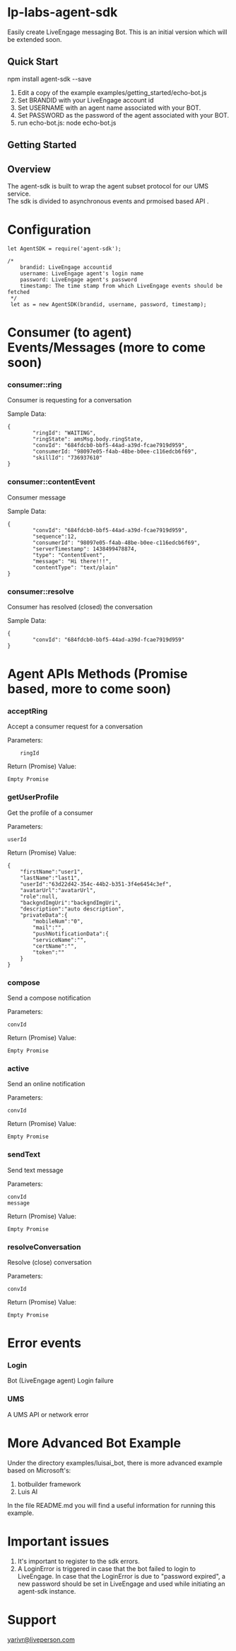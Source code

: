 lp-labs-agent-sdk
=================
Easily create LiveEngage messaging Bot.
This is an initial version which will be extended soon. 

Quick Start
-----------
npm install agent-sdk --save

1. Edit a copy of the example examples/getting_started/echo-bot.js
2. Set BRANDID with your LiveEngage account id
3. Set USERNAME with an agent name associated with your BOT.
4. Set PASSWORD as the password of the agent associated with your BOT.
5. run echo-bot.js:
    node echo-bot.js

Getting Started
---------------
Overview
-------------
The agent-sdk is built to wrap the agent subset protocol for our UMS service.<br/>
The sdk is divided to asynchronous events and prmoised based API .<br/>
# Configuration
    let AgentSDK = require('agent-sdk');

    /*
        brandid: LiveEngage accountid
        username: LiveEngage agent's login name
        password: LiveEngage agent's password
        timestamp: The time stamp from which LiveEngage events should be fetched
     */
     let as = new AgentSDK(brandid, username, password, timestamp);


# Consumer (to agent) Events/Messages (more to come soon)
### consumer::ring
Consumer is requesting for a conversation

Sample Data:

    {
            "ringId": "WAITING",
            "ringState": amsMsg.body.ringState,
            "convId": "684fdcb0-bbf5-44ad-a39d-fcae7919d959",
            "consumerId: "98097e05-f4ab-48be-b0ee-c116edcb6f69",
            "skillId": "736937610"
    }

### consumer::contentEvent
Consumer message 

Sample Data:
    
    {
            "convId": "684fdcb0-bbf5-44ad-a39d-fcae7919d959",
            "sequence":12,
            "consumerId": "98097e05-f4ab-48be-b0ee-c116edcb6f69",
            "serverTimestamp": 1438499478874,
            "type": "ContentEvent",
            "message": "Hi there!!!",
            "contentType": "text/plain"
    }

### consumer::resolve
Consumer has resolved (closed) the conversation

Sample Data:
    
    {
            "convId": "684fdcb0-bbf5-44ad-a39d-fcae7919d959"
    }


# Agent APIs Methods (Promise based, more to come soon)
### acceptRing
Accept a consumer request for a conversation

Parameters:

        ringId 

Return (Promise) Value:

    Empty Promise

### getUserProfile
Get the profile of a consumer

Parameters:

    userId

Return (Promise) Value:
    
    {
        "firstName":"user1",
        "lastName":"last1",
        "userId":"63d22d42-354c-44b2-b351-3f4e6454c3ef",
        "avatarUrl":"avatarUrl",
        "role":null,
        "backgndImgUri":"backgndImgUri",
        "description":"auto description",
        "privateData":{
            "mobileNum":"0",
            "mail":"",
            "pushNotificationData":{
            "serviceName":"",
            "certName":"",
            "token":""
        }
    }
    
### compose
Send a compose notification

Parameters:

    convId
    
Return (Promise) Value:

    Empty Promise
        
### active
Send an online notification

Parameters:

    convId
    
Return (Promise) Value:

    Empty Promise
     
### sendText
Send text message
    
Parameters:

    convId
    message
           
Return (Promise) Value:

    Empty Promise           
  
### resolveConversation
Resolve (close) conversation
 
Parameters:

    convId 
    
Return (Promise) Value:

    Empty Promise    
    
# Error events
### Login
Bot (LiveEngage agent) Login failure 

### UMS
A UMS API or network error 


# More Advanced Bot Example
Under the directory examples/luisai_bot, there is more advanced example based on Microsoft's:
1. botbuilder framework 
2. Luis AI

In the file README.md you will find a useful information for running this example.

# Important issues
1. It's important to register to the sdk errors.
2. A LoginError is triggered in case that the bot failed to login to LiveEngage.
   In case that the LoginError is due to "password expired", a new password should
   be set in LiveEngage and used while initiating an agent-sdk instance.

# Support
yarivr@liveperson.com